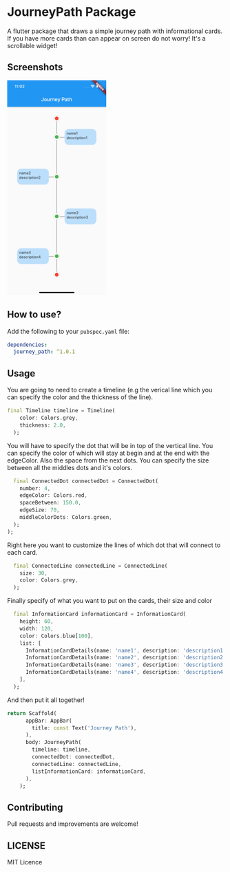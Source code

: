 # JourneyPath Package

A flutter package that draws a simple journey path with informational cards.
If you have more cards than can appear on screen do not worry! It's a scrollable widget!

## Screenshots

<img src="https://github.com/ilusi0n/JourneyPath/blob/master/screenshot.png?raw=true" height="500px">

## How to use?

Add the following to your `pubspec.yaml` file:

```yaml
dependencies:
  journey_path: ^1.0.1
```

## Usage

You are going to need to create a timeline (e.g the verical line which you can specify the color and the thickness of the line).

```dart
final Timeline timeline = Timeline(
    color: Colors.grey,
    thickness: 2.0,
  );
```

You will have to specify the dot that will be in top of the vertical line. You can specify the color of which will stay at begin and at the end with the edgeColor. Also the space from the next dots.
You can specify the size between all the middles dots and it's colors.

```dart
  final ConnectedDot connectedDot = ConnectedDot(
    number: 4,
    edgeColor: Colors.red,
    spaceBetween: 150.0,
    edgeSize: 70,
    middleColorDots: Colors.green,
  );
);
```

Right here you want to customize the lines of which dot that will connect to each card.

```dart
  final ConnectedLine connectedLine = ConnectedLine(
    size: 30,
    color: Colors.grey,
  );
```

Finally specify of what you want to put on the cards, their size and color

```dart
  final InformationCard informationCard = InformationCard(
    height: 60,
    width: 120,
    color: Colors.blue[100],
    list: [
      InformationCardDetails(name: 'name1', description: 'description1'),
      InformationCardDetails(name: 'name2', description: 'description2'),
      InformationCardDetails(name: 'name3', description: 'description3'),
      InformationCardDetails(name: 'name4', description: 'description4'),
    ],
  );
```

And then put it all together!

```dart
return Scaffold(
      appBar: AppBar(
        title: const Text('Journey Path'),
      ),
      body: JourneyPath(
        timeline: timeline,
        connectedDot: connectedDot,
        connectedLine: connectedLine,
        listInformationCard: informationCard,
      ),
    );
```

## Contributing

Pull requests and improvements are welcome!

## LICENSE

MIT Licence
